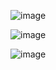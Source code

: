 ![image](https://github.com/user-attachments/assets/9bd68f8f-3bc8-4dc3-a770-62b229868b7c)

![image](https://github.com/user-attachments/assets/d3bc5ad1-a82d-4741-a2e2-78412f9e3030)

![image](https://github.com/user-attachments/assets/86a15eca-bb24-44e2-89e6-b65e65c0bffe)
